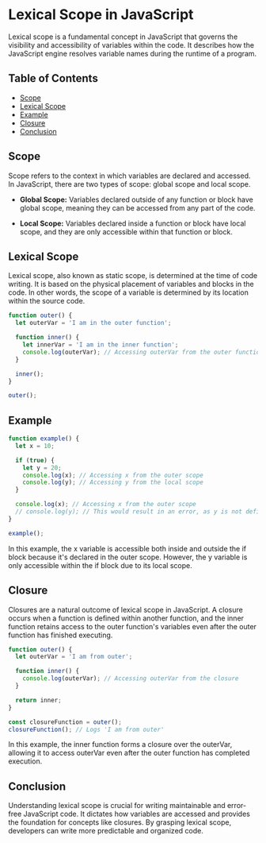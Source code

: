 # Lexical Scope in JavaScript

Lexical scope is a fundamental concept in JavaScript that governs the visibility and accessibility of variables within the code. It describes how the JavaScript engine resolves variable names during the runtime of a program.

## Table of Contents
- [Scope](#scope)
- [Lexical Scope](#lexical-scope)
- [Example](#example)
- [Closure](#closure)
- [Conclusion](#conclusion)

## Scope

Scope refers to the context in which variables are declared and accessed. In JavaScript, there are two types of scope: global scope and local scope.

- **Global Scope:** Variables declared outside of any function or block have global scope, meaning they can be accessed from any part of the code.

- **Local Scope:** Variables declared inside a function or block have local scope, and they are only accessible within that function or block.

## Lexical Scope

Lexical scope, also known as static scope, is determined at the time of code writing. It is based on the physical placement of variables and blocks in the code. In other words, the scope of a variable is determined by its location within the source code.

```javascript
function outer() {
  let outerVar = 'I am in the outer function';

  function inner() {
    let innerVar = 'I am in the inner function';
    console.log(outerVar); // Accessing outerVar from the outer function
  }

  inner();
}

outer();
```

## Example
```JavaScript
function example() {
  let x = 10;

  if (true) {
    let y = 20;
    console.log(x); // Accessing x from the outer scope
    console.log(y); // Accessing y from the local scope
  }

  console.log(x); // Accessing x from the outer scope
  // console.log(y); // This would result in an error, as y is not defined in this scope
}

example();
```

In this example, the x variable is accessible both inside and outside the if block because it's declared in the outer scope. However, the y variable is only accessible within the if block due to its local scope.

## Closure

Closures are a natural outcome of lexical scope in JavaScript. A closure occurs when a function is defined within another function, and the inner function retains access to the outer function's variables even after the outer function has finished executing.

```JavaScript
function outer() {
  let outerVar = 'I am from outer';

  function inner() {
    console.log(outerVar); // Accessing outerVar from the closure
  }

  return inner;
}

const closureFunction = outer();
closureFunction(); // Logs 'I am from outer'

```
In this example, the inner function forms a closure over the outerVar, allowing it to access outerVar even after the outer function has completed execution.

## Conclusion
Understanding lexical scope is crucial for writing maintainable and error-free JavaScript code. It dictates how variables are accessed and provides the foundation for concepts like closures. By grasping lexical scope, developers can write more predictable and organized code.
